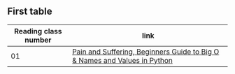 ## First table

|Reading class number|link|
|----|----|
| 01 | [Pain and Suffering, Beginners Guide to Big O & Names and Values in Python](401reads/read01.md)|

